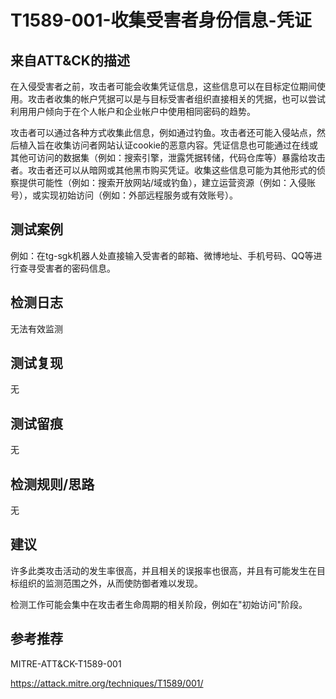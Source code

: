# T1589-001-收集受害者身份信息-凭证

## 来自ATT&CK的描述

在入侵受害者之前，攻击者可能会收集凭证信息，这些信息可以在目标定位期间使用。攻击者收集的帐户凭据可以是与目标受害者组织直接相关的凭据，也可以尝试利用用户倾向于在个人帐户和企业帐户中使用相同密码的趋势。

攻击者可以通过各种方式收集此信息，例如通过钓鱼。攻击者还可能入侵站点，然后植入旨在收集访问者网站认证cookie的恶意内容。凭证信息也可能通过在线或其他可访问的数据集（例如：搜索引擎，泄露凭据转储，代码仓库等）暴露给攻击者。攻击者还可以从暗网或其他黑市购买凭证。收集这些信息可能为其他形式的侦察提供可能性（例如：搜索开放网站/域或钓鱼），建立运营资源（例如：入侵账号），或实现初始访问（例如：外部远程服务或有效账号）。

## 测试案例

例如：在tg-sgk机器人处直接输入受害者的邮箱、微博地址、手机号码、QQ等进行查寻受害者的密码信息。

## 检测日志

无法有效监测

## 测试复现

无

## 测试留痕

无

## 检测规则/思路

无

## 建议

许多此类攻击活动的发生率很高，并且相关的误报率也很高，并且有可能发生在目标组织的监测范围之外，从而使防御者难以发现。

检测工作可能会集中在攻击者生命周期的相关阶段，例如在"初始访问"阶段。

## 参考推荐

MITRE-ATT&CK-T1589-001

<https://attack.mitre.org/techniques/T1589/001/>
